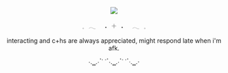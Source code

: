 <p align="center">
<img src="https://i.postimg.cc/s2KcRtQR/Untitled359-20250426192536.webp"/>
</p>
<p align="center">
𓈒⠀𓂃⠀⠀˖⠀𓇬⠀˖⠀⠀𓂃⠀𓈒
</p>
<p align="center">
interacting and c+hs are always appreciated, might respond late when i'm afk.
</p>
<p align="center">
⋅.˳˳.⋅ॱ˙ ˙ॱ⋅.˳˳.⋅ॱ˙ ˙ॱᐧ.˳˳.⋅ 
</p>
